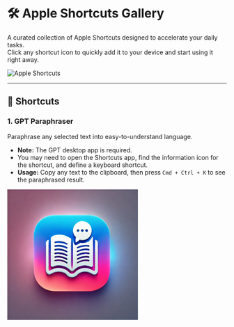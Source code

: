 # 🛠️ Apple Shortcuts Gallery

A curated collection of Apple Shortcuts designed to accelerate your daily tasks.  
Click any shortcut icon to quickly add it to your device and start using it right away.

<img src="https://cdn.jim-nielsen.com/ios/1024/shortcuts-2018-10-03.png?rf=1024" alt="Apple Shortcuts" width="300" height="300">

---

## 🚀 Shortcuts

### 1. **GPT Paraphraser**  
Paraphrase any selected text into easy-to-understand language.  

- **Note:** The GPT desktop app is required.
- You may need to open the Shortcuts app, find the information icon for the shortcut, and define a keyboard shortcut.  
- **Usage:** Copy any text to the clipboard, then press `Cmd + Ctrl + K` to see the paraphrased result.

<a href="https://www.icloud.com/shortcuts/0c7d047b6f6f48eb97cbec556fbd750b">
  <img src="icons/GPT-Paraphraser.png" alt="GPT Paraphraser Icon" width="300" height="300">
</a>

